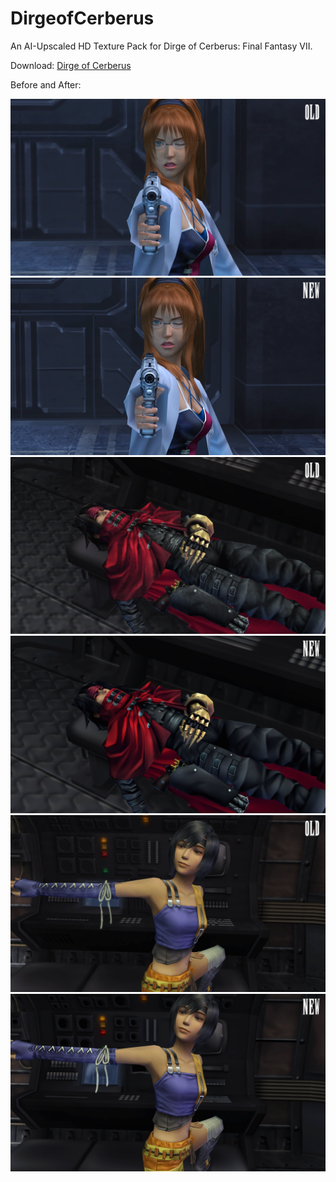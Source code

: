 # DirgeofCerberus
An AI-Upscaled HD Texture Pack for Dirge of Cerberus: Final Fantasy VII.

Download: <a href="https://drive.google.com/drive/folders/1FuDdvcHDsVWoKBN3dr_czHIdFhSyHnxP?usp=sharing" target="new">Dirge of Cerberus</a>

Before and After:

![alt text](https://github.com/Grey3minence/DirgeofCerberus/blob/main/docs/images/shalua-old.png)
![alt text](https://github.com/Grey3minence/DirgeofCerberus/blob/main/docs/images/shalua-new.png)
![alt text](https://github.com/Grey3minence/DirgeofCerberus/blob/main/docs/images/vincent-old.png)
![alt text](https://github.com/Grey3minence/DirgeofCerberus/blob/main/docs/images/vincent-new.png)
![alt text](https://github.com/Grey3minence/DirgeofCerberus/blob/main/docs/images/yuffie-old.png)
![alt text](https://github.com/Grey3minence/DirgeofCerberus/blob/main/docs/images/yuffie-new.png)
